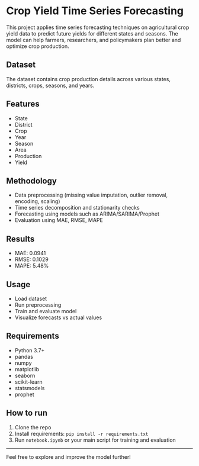 # Crop Yield Time Series Forecasting

This project applies time series forecasting techniques on agricultural crop yield data to predict future yields for different states and seasons. The model can help farmers, researchers, and policymakers plan better and optimize crop production.

## Dataset
The dataset contains crop production details across various states, districts, crops, seasons, and years.

## Features
- State
- District
- Crop
- Year
- Season
- Area
- Production
- Yield

## Methodology
- Data preprocessing (missing value imputation, outlier removal, encoding, scaling)
- Time series decomposition and stationarity checks
- Forecasting using models such as ARIMA/SARIMA/Prophet
- Evaluation using MAE, RMSE, MAPE

## Results
- MAE: 0.0941
- RMSE: 0.1029
- MAPE: 5.48%

## Usage
- Load dataset
- Run preprocessing
- Train and evaluate model
- Visualize forecasts vs actual values

## Requirements
- Python 3.7+
- pandas
- numpy
- matplotlib
- seaborn
- scikit-learn
- statsmodels
- prophet

## How to run
1. Clone the repo
2. Install requirements: `pip install -r requirements.txt`
3. Run `notebook.ipynb` or your main script for training and evaluation

---

Feel free to explore and improve the model further!

